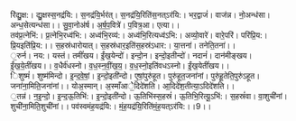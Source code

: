 

  
रि॑द्यु॒क्ष:। द्यु॒क्षस्स॒नद्र॑यि:। स॒नद्र॑यि॒र्भर॑त्। स॒नद्र॑यि॒रिति॑स॒नत्ऽर॑यि:। भर॒द्वाजं॑। वाज॑न्न। नो॒अन्ध॑सा। अन्ध॒सेत्यन्ध॑सा।। सु॒वा॒नोअ॑र्ष। अ॒र्ष॒प॒वित्रे॑। प॒वित्र॒आ। एत्या।।  
तव॑प्र॒त्नेभि॑:। प्र॒त्नेभि॒रध्व॑भि:। अध्व॑भि॒रव्य॑:। अध्व॑भि॒रित्यध्व॑ऽभि:। अव्यो॒वारे॑। वारे॒परि॑। परि॑प्रि॒य:। प्रि॒यइति॑प्रि॒य:।। स॒हस्र॑धारोयात्। स॒हस्र॑धार॒इति॑स॒हस्र॑ऽधार:। या॒त्तना॑। तनेति॒तना॑।।  
॒रुर्न। नय:। यस्तं। तमीं॑खय। ईं॒ख॒येन्दो॑। इन्दो॒न। इन्दो॒इतीन्दो॑। नदानं॑। दान॑मीङ्खय। ईं॒ख॒ये॒तीं॑खय।। व॒धैर्व॑धस्नो। व॒ध॒स्न॒वीं॒ख॒य॒। व॒ध॒स्नो॒इति॑वधऽस्नो। ईं॒ख॒येतीं॑खय।।  
िशुष्मं॑। शुष्म॑मिन्दो। इ॒न्द॒वे॒षां॒। इ॒न्दो॒इती॑न्दो। ए॒षां॒पुरु॑हूत। पुरु॑हूत॒जना॑नां। पुरु॑हू॒तेति॒पुरु॑ऽहूत। जना॑ना॒मिति॒जना॑नां।। योअ॒स्मान्। अ॒स्माँआेे॒दिदे॑शति। आ॒दिदे॑श॒तीत्या॒ऽदिदे॑शति।।  
॒तन्न॑। न॒इ॒न्दो॒। इ॒न्द॒ऊ॒तिभि॑:। इ॒न्दो॒इती॑न्दो। ऊ॒तिभि॑स्स॒हस्रं॑। ऊ॒तिभि॒रित्यू॒ऽभि॑:। स॒हस्रं॑वा। वा॒शुची॑नां। शुची॑ना॒मिति॒शुची॑नां।। पव॑स्वमंह॒यद्र॑यि:। मं॒ह॒यद्र॑यि॒रिति॑मं॒ह॒यत्ऽर॑यि:।।9।।  
